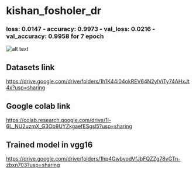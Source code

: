 # kishan_fosholer_dr

### loss: 0.0147 - accuracy: 0.9973 - val_loss: 0.0216 - val_accuracy: 0.9958 for 7 epoch
![alt text](https://ibb.co/grZWTT8)

## Datasets link
https://drive.google.com/drive/folders/1h1K44i04okREV64N2ylViTy74AHxJt4x?usp=sharing

## Google colab link
https://colab.research.google.com/drive/1l-6L_NU2uzmX_G3Ob9UYZkgaefESgsl5?usp=sharing

## Trained model in vgg16
https://drive.google.com/drive/folders/1hp4GwbvodVfJbFQZZg78vGTn-zbxn703?usp=sharing
